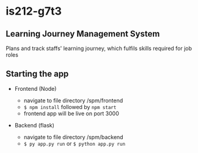 # is212-g7t3

## Learning Journey Management System

Plans and track staffs' learning journey, which fulfils skills required for job roles

## Starting the app

- Frontend (Node)

  - navigate to file directory /spm/frontend
  - `$ npm install` followed by `npm start`
  - frontend app will be live on port 3000

- Backend (flask)

  - navigate to file directory /spm/backend
  - `$ py app.py run` or `$ python app.py run`
